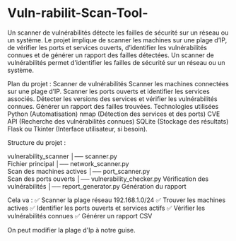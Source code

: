 # Vuln-rabilit-Scan-Tool-
Un scanner de vulnérabilités détecte les failles de sécurité sur un réseau ou un système. Le projet implique de scanner les machines sur une plage d’IP, de vérifier les ports et services ouverts, d’identifier les vulnérabilités connues et de générer un rapport des failles détectées.
Un scanner de vulnérabilités permet d'identifier les failles de sécurité sur un réseau ou un système.

Plan du projet : Scanner de vulnérabilités
Scanner les machines connectées sur une plage d’IP.
Scanner les ports ouverts et identifier les services associés.
Détecter les versions des services et vérifier les vulnérabilités connues.
Générer un rapport des failles trouvées.
Technologies utilisées
Python (Automatisation)
nmap (Détection des services et des ports)
CVE API (Recherche des vulnérabilités connues)
SQLite (Stockage des résultats)
Flask ou Tkinter (Interface utilisateur, si besoin).

Structure du projet :

vulnerability_scanner
│── scanner.py            
Fichier principal
│── network_scanner.py   
Scan des machines actives
│── port_scanner.py        
Scan des ports ouverts
│── vulnerability_checker.py  Vérification des vulnérabilités
│── report_generator.py    Génération du rapport

Cela va :
✅ Scanner la plage réseau 192.168.1.0/24
✅ Trouver les machines actives
✅ Identifier les ports ouverts et services actifs
✅ Vérifier les vulnérabilités connues
✅ Générer un rapport CSV

On peut modifier la plage d'Ip à notre guise.
